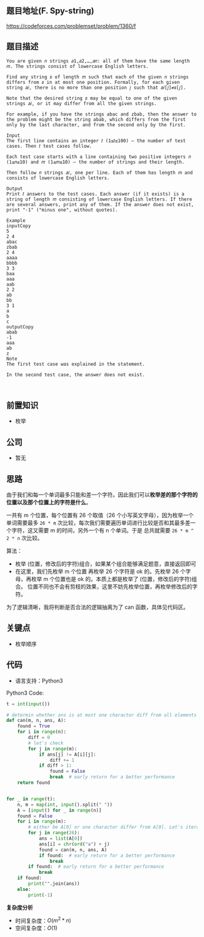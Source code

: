 ## 题目地址(F. Spy-string)

https://codeforces.com/problemset/problem/1360/f

## 题目描述

```
You are given 𝑛 strings 𝑎1,𝑎2,…,𝑎𝑛: all of them have the same length 𝑚. The strings consist of lowercase English letters.

Find any string 𝑠 of length 𝑚 such that each of the given 𝑛 strings differs from 𝑠 in at most one position. Formally, for each given string 𝑎𝑖, there is no more than one position 𝑗 such that 𝑎𝑖[𝑗]≠𝑠[𝑗].

Note that the desired string 𝑠 may be equal to one of the given strings 𝑎𝑖, or it may differ from all the given strings.

For example, if you have the strings abac and zbab, then the answer to the problem might be the string abab, which differs from the first only by the last character, and from the second only by the first.

Input
The first line contains an integer 𝑡 (1≤𝑡≤100) — the number of test cases. Then 𝑡 test cases follow.

Each test case starts with a line containing two positive integers 𝑛 (1≤𝑛≤10) and 𝑚 (1≤𝑚≤10) — the number of strings and their length.

Then follow 𝑛 strings 𝑎𝑖, one per line. Each of them has length 𝑚 and consists of lowercase English letters.

Output
Print 𝑡 answers to the test cases. Each answer (if it exists) is a string of length 𝑚 consisting of lowercase English letters. If there are several answers, print any of them. If the answer does not exist, print "-1" ("minus one", without quotes).

Example
inputCopy
5
2 4
abac
zbab
2 4
aaaa
bbbb
3 3
baa
aaa
aab
2 2
ab
bb
3 1
a
b
c
outputCopy
abab
-1
aaa
ab
z
Note
The first test case was explained in the statement.

In the second test case, the answer does not exist.



```

## 前置知识

- 枚举

## 公司

- 暂无

## 思路

由于我们和每一个单词最多只能和差一个字符。因此我们可以**枚举差的那个字符的位置以及那个位置上的字符是什么**。

一共有 m 个位置，每个位置有 26 个取值（26 个小写英文字母），因为枚举一个单词需要最多 `26 * m` 次比较，每次我们需要遍历单词进行比较是否和其最多差一个字符，这又需要 m 的时间，另外一个有 n 个单词。于是 总共就需要 `26 * m ^ 2 * n` 次比较。

算法：

- 枚举 (位置，修改后的字符)组合，如果某个组合能够满足题意，直接返回即可
- 在这里，我们先枚举 m 个位置 再枚举 26 个字符是 ok 的。先枚举 26 个字母，再枚举 m 个位置也是 ok 的。本质上都是枚举了 (位置，修改后的字符)组合。 位置不同也不会有剪枝的效果，这里不妨先枚举位置，再枚举修改后的字符。

为了逻辑清晰，我将判断是否合法的逻辑抽离为了 can 函数，具体见代码区。

## 关键点

- 枚举顺序

## 代码

- 语言支持：Python3

Python3 Code:

```python
t = int(input())

# determin whether ans is at most one charactor diff from all elements of A
def can(m, n, ans, A):
    found = True
    for i in range(n):
        diff = 0
        # let's check
        for j in range(m):
            if ans[j] != A[i][j]:
                diff += 1
            if diff > 1:
                found = False
                break  # early return for a better performance
    return found


for _ in range(t):
    n, m = map(int, input().split(" "))
    A = [input() for _ in range(n)]
    found = False
    for i in range(m):
        # either be A[0] or one charactor differ from A[0]. Let's iterate
        for j in range(26):
            ans = list(A[0])
            ans[i] = chr(ord("a") + j)
            found = can(m, n, ans, A)
            if found:  # early return for a better performance
                break
        if found:  # early return for a better performance
            break
    if found:
        print("".join(ans))
    else:
        print(-1)


```

**复杂度分析**

- 时间复杂度：$O(m^2*n)$
- 空间复杂度：$O(1)$
